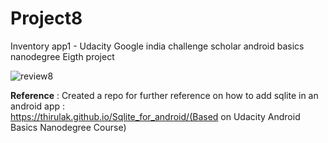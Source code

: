 # Project8
Inventory app1 - Udacity Google india challenge scholar android basics nanodegree Eigth project

![review8](https://user-images.githubusercontent.com/36688218/46920883-488d2b00-d012-11e8-84d3-f0dbcf1b4f7a.png)


**Reference** :
Created a repo for further reference on how to add sqlite in an android app :  
https://thirulak.github.io/Sqlite_for_android/(Based on Udacity Android Basics Nanodegree Course)

